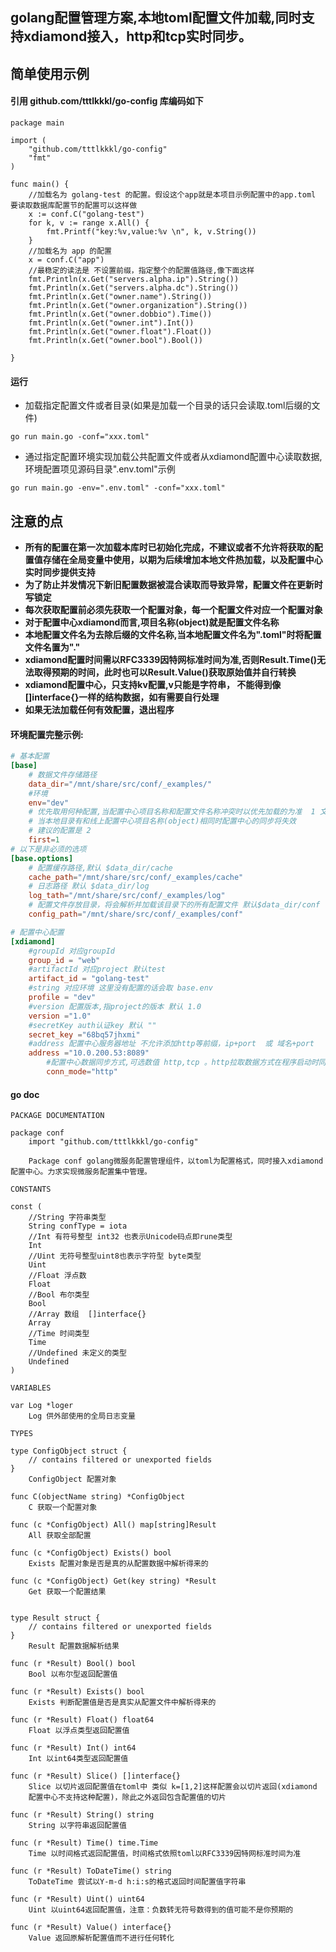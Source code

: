 ## golang配置管理方案,本地toml配置文件加载,同时支持xdiamond接入，http和tcp实时同步。

## 简单使用示例
#### 引用 github.com/tttlkkkl/go-config 库编码如下
```golang
package main

import (
	"github.com/tttlkkkl/go-config"
	"fmt"
)

func main() {
	//加载名为 golang-test 的配置。假设这个app就是本项目示例配置中的app.toml 要读取数据库配置节的配置可以这样做
	x := conf.C("golang-test")
	for k, v := range x.All() {
		fmt.Printf("key:%v,value:%v \n", k, v.String())
	}
	//加载名为 app 的配置
	x = conf.C("app")
	//最稳定的读法是 不设置前缀，指定整个的配置值路径,像下面这样
	fmt.Println(x.Get("servers.alpha.ip").String())
	fmt.Println(x.Get("servers.alpha.dc").String())
	fmt.Println(x.Get("owner.name").String())
	fmt.Println(x.Get("owner.organization").String())
	fmt.Println(x.Get("owner.dobbio").Time())
	fmt.Println(x.Get("owner.int").Int())
	fmt.Println(x.Get("owner.float").Float())
	fmt.Println(x.Get("owner.bool").Bool())

}
```

#### 运行
- 加载指定配置文件或者目录(如果是加载一个目录的话只会读取.toml后缀的文件)
```golang
go run main.go -conf="xxx.toml"
```
- 通过指定配置环境实现加载公共配置文件或者从xdiamond配置中心读取数据,环境配置项见源码目录".env.toml"示例
```golang
go run main.go -env=".env.toml" -conf="xxx.toml"
```


## 注意的点
- **所有的配置在第一次加载本库时已初始化完成，不建议或者不允许将获取的配置值存储在全局变量中使用，以期为后续增加本地文件热加载，以及配置中心实时同步提供支持**
- **为了防止并发情况下新旧配置数据被混合读取而导致异常，配置文件在更新时写锁定**
- **每次获取配置前必须先获取一个配置对象，每一个配置文件对应一个配置对象**
- **对于配置中心xdiamond而言,项目名称(object)就是配置文件名称**
- **本地配置文件名为去除后缀的文件名称,当本地配置文件名为".toml"时将配置文件名置为"."**
- **xdiamond配置时间需以RFC3339因特网标准时间为准,否则Result.Time()无法取得预期的时间，此时也可以Result.Value()获取原始值并自行转换**
- **xdiamond配置中心，只支持kv配置,v只能是字符串， 不能得到像[]interface{}一样的结构数据，如有需要自行处理**
- **如果无法加载任何有效配置，退出程序**
#### 环境配置完整示例:
```toml
# 基本配置
[base]
    # 数据文件存储路径
    data_dir="/mnt/share/src/conf/_examples/"
    #环境
    env="dev"
    # 优先取用何种配置,当配置中心项目名称和配置文件名称冲突时以优先加载的为准  1 文件配置 2 配置中心
    # 当本地目录有和线上配置中心项目名称(object)相同时配置中心的同步将失效
    # 建议的配置是 2
    first=1
# 以下是非必须的选项
[base.options]
    # 配置缓存路径,默认 $data_dir/cache
    cache_path="/mnt/share/src/conf/_examples/cache"
    # 日志路径 默认 $data_dir/log
    log_tath="/mnt/share/src/conf/_examples/log"
    # 配置文件存放目录，将会解析并加载该目录下的所有配置文件 默认$data_dir/conf
    config_path="/mnt/share/src/conf/_examples/conf"

# 配置中心配置
[xdiamond]
	#groupId 对应groupId
	group_id = "web"
	#artifactId 对应project 默认test
	artifact_id = "golang-test"
	#string 对应环境 这里没有配置的话会取 base.env
	profile = "dev"
	#version 配置版本,指project的版本 默认 1.0
	version ="1.0"
	#secretKey auth认证key 默认 ""
	secret_key ="68bq57jhxmi"
	#address 配置中心服务器地址 不允许添加http等前缀，ip+port  或 域名+port
	address ="10.0.200.53:8089"
        #配置中心数据同步方式,可选数值 http,tcp 。http拉取数据方式在程序启动时同步一次,默认tcp
        conn_mode="http"
```
#### go doc
```golang
PACKAGE DOCUMENTATION

package conf
    import "github.com/tttlkkkl/go-config"

    Package conf golang微服务配置管理组件，以toml为配置格式，同时接入xdiamond配置中心。力求实现微服务配置集中管理。

CONSTANTS

const (
    //String 字符串类型
    String confType = iota
    //Int 有符号整型 int32 也表示Unicode码点即rune类型
    Int
    //Uint 无符号整型uint8也表示字符型 byte类型
    Uint
    //Float 浮点数
    Float
    //Bool 布尔类型
    Bool
    //Array 数组  []interface{}
    Array
    //Time 时间类型
    Time
    //Undefined 未定义的类型
    Undefined
)

VARIABLES

var Log *loger
    Log 供外部使用的全局日志变量

TYPES

type ConfigObject struct {
    // contains filtered or unexported fields
}
    ConfigObject 配置对象

func C(objectName string) *ConfigObject
    C 获取一个配置对象

func (c *ConfigObject) All() map[string]Result
    All 获取全部配置

func (c *ConfigObject) Exists() bool
    Exists 配置对象是否是真的从配置数据中解析得来的

func (c *ConfigObject) Get(key string) *Result
    Get 获取一个配置结果


type Result struct {
    // contains filtered or unexported fields
}
    Result 配置数据解析结果

func (r *Result) Bool() bool
    Bool 以布尔型返回配置值

func (r *Result) Exists() bool
    Exists 判断配置值是否是真实从配置文件中解析得来的

func (r *Result) Float() float64
    Float 以浮点类型返回配置值

func (r *Result) Int() int64
    Int 以int64类型返回配置值

func (r *Result) Slice() []interface{}
    Slice 以切片返回配置值在toml中 类似 k=[1,2]这样配置会以切片返回(xdiamond
    配置中心不支持这种配置)，除此之外返回包含配置值的切片

func (r *Result) String() string
    String 以字符串返回配置值

func (r *Result) Time() time.Time
    Time 以时间格式返回配置值，时间格式依照toml以RFC3339因特网标准时间为准

func (r *Result) ToDateTime() string
    ToDateTime 尝试以Y-m-d h:i:s的格式返回时间配置值字符串

func (r *Result) Uint() uint64
    Uint 以uint64返回配置值，注意：负数转无符号数得到的值可能不是你预期的

func (r *Result) Value() interface{}
    Value 返回原解析配置值而不进行任何转化

```
